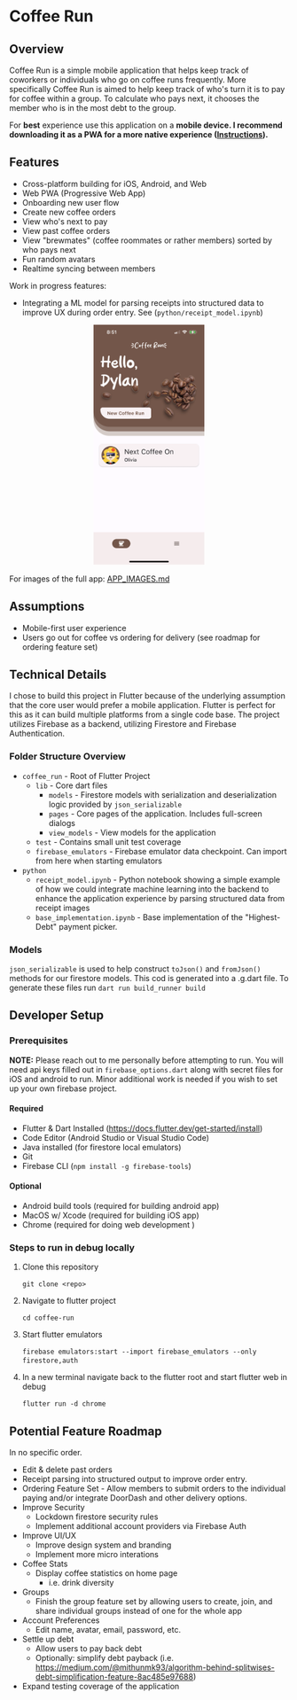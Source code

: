 # Coffee Run

## Overview

Coffee Run is a simple mobile application that helps keep track of coworkers or individuals who go on coffee runs frequently. More specifically Coffee Run is aimed to help keep track of who's turn it is to pay for coffee within a group. To calculate who pays next, it chooses the member who is in the most debt to the group.

For **best** experience use this application on a **mobile device. I recommend downloading it as a PWA for a more native experience ([Instructions](https://mobilesyrup.com/2020/05/24/how-install-progressive-web-app-pwa-android-ios-pc-mac/)).**

## Features

- Cross-platform building for iOS, Android, and Web
- Web PWA (Progressive Web App)
- Onboarding new user flow
- Create new coffee orders
- View who's next to pay
- View past coffee orders
- View "brewmates" (coffee roommates or rather members) sorted by who pays next
- Fun random avatars
- Realtime syncing between members

Work in progress features:

- Integrating a ML model for parsing receipts into structured data to improve UX during order entry. See (`python/receipt_model.ipynb`)

<div style="text-align: center;">
  <img src="image/README/1714704973141.png" width="200" alt="App Screenshot">
</div>

For images of the full app: [APP_IMAGES.md](/APP_IMAGES.md)

## Assumptions

- Mobile-first user experience
- Users go out for coffee vs ordering for delivery (see roadmap for ordering feature set)

## Technical Details

I chose to build this project in Flutter because of the underlying assumption that the core user would prefer a mobile application. Flutter is perfect for this as it can build multiple platforms from a single code base. The project utilizes Firebase as a backend, utilizing Firestore and Firebase Authentication.

### Folder Structure Overview

- `coffee_run` - Root of Flutter Project
  - `lib` - Core dart files
    - `models` - Firestore models with serialization and deserialization logic provided by `json_serializable`
    - `pages` - Core pages of the application. Includes full-screen dialogs
    - `view_models` - View models for the application
  - `test` - Contains small unit test coverage
  - `firebase_emulators` - Firebase emulator data checkpoint. Can import from here when starting emulators
- `python`
  - `receipt_model.ipynb` - Python notebook showing a simple example of how we could integrate machine learning into the backend to enhance the application experience by parsing structured data from receipt images
  - `base_implementation.ipynb` - Base implementation of the "Highest-Debt" payment picker.

### Models

`json_serializable` is used to help construct `toJson()` and `fromJson()` methods for our firestore models. This cod is generated into a .g.dart file. To generate these files run `dart run build_runner build`

## Developer Setup

### Prerequisites

**NOTE:** Please reach out to me personally before attempting to run. You will need api keys filled out in `firebase_options.dart` along with secret files for iOS and android to run. Minor additional work is needed if you wish to set up your own firebase project.

#### Required

- Flutter & Dart Installed (https://docs.flutter.dev/get-started/install)
- Code Editor (Android Studio or Visual Studio Code)
- Java installed (for firestore local emulators)
- Git
- Firebase CLI (`npm install -g firebase-tools`)

#### Optional

- Android build tools (required for building android app)
- MacOS w/ Xcode (required for building iOS app)
- Chrome (required for doing web development )

### Steps to run in debug locally

1. Clone this repository

   ```
   git clone <repo>
   ```

2. Navigate to flutter project

   ```
   cd coffee-run
   ```

3. Start flutter emulators

   ```
   firebase emulators:start --import firebase_emulators --only firestore,auth
   ```

4. In a new terminal navigate back to the flutter root and start flutter web in debug

   ```
   flutter run -d chrome
   ```

## Potential Feature Roadmap

In no specific order.

- Edit & delete past orders
- Receipt parsing into structured output to improve order entry.
- Ordering Feature Set - Allow members to submit orders to the individual paying and/or integrate DoorDash and other delivery options.
- Improve Security
  - Lockdown firestore security rules
  - Implement additional account providers via Firebase Auth
- Improve UI/UX
  - Improve design system and branding
  - Implement more micro interations
- Coffee Stats
  - Display coffee statistics on home page
    - i.e. drink diversity
- Groups
  - Finish the group feature set by allowing users to create, join, and share individual groups instead of one for the whole app
- Account Preferences
  - Edit name, avatar, email, password, etc.
- Settle up debt
  - Allow users to pay back debt
  - Optionally: simplify debt payback (i.e. https://medium.com/@mithunmk93/algorithm-behind-splitwises-debt-simplification-feature-8ac485e97688)
- Expand testing coverage of the application
